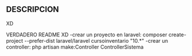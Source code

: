 
## DESCRIPCION

XD


VERDADERO README XD
-crear un proyecto en laravel: composer create-project --prefer-dist laravel/laravel cursoinventario "10.*"
-crear un controller: php artisan make:Controller ControllerSistema


